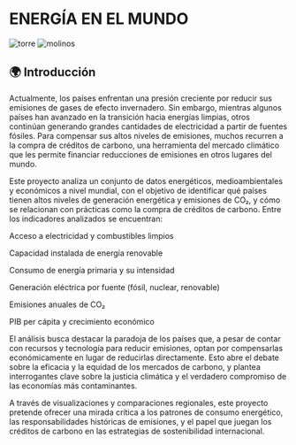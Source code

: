 # ENERGÍA EN EL MUNDO


![torre](https://github.com/user-attachments/assets/101e80d8-93bc-4ba3-8d0b-994313ebc04d)
![molinos](https://github.com/user-attachments/assets/0ecdc803-f33d-4bd7-ab08-f3b41d4cb3cd)


## 🌍 Introducción

Actualmente, los países enfrentan una presión creciente por reducir sus emisiones de gases de efecto invernadero. Sin embargo, mientras algunos países han avanzado en la transición hacia energías limpias, otros continúan generando grandes cantidades de electricidad a partir de fuentes fósiles. Para compensar sus altos niveles de emisiones, muchos recurren a la compra de créditos de carbono, una herramienta del mercado climático que les permite financiar reducciones de emisiones en otros lugares del mundo.

Este proyecto analiza un conjunto de datos energéticos, medioambientales y económicos a nivel mundial, con el objetivo de identificar qué países tienen altos niveles de generación energética y emisiones de CO₂, y cómo se relacionan con prácticas como la compra de créditos de carbono. Entre los indicadores analizados se encuentran:

Acceso a electricidad y combustibles limpios

Capacidad instalada de energía renovable

Consumo de energía primaria y su intensidad

Generación eléctrica por fuente (fósil, nuclear, renovable)


Emisiones anuales de CO₂

PIB per cápita y crecimiento económico

El análisis busca destacar la paradoja de los países que, a pesar de contar con recursos y tecnología para reducir emisiones, optan por compensarlas económicamente en lugar de reducirlas directamente. Esto abre el debate sobre la eficacia y la equidad de los mercados de carbono, y plantea interrogantes clave sobre la justicia climática y el verdadero compromiso de las economías más contaminantes.

A través de visualizaciones y comparaciones regionales, este proyecto pretende ofrecer una mirada crítica a los patrones de consumo energético, las responsabilidades históricas de emisiones, y el papel que juegan los créditos de carbono en las estrategias de sostenibilidad internacional.
